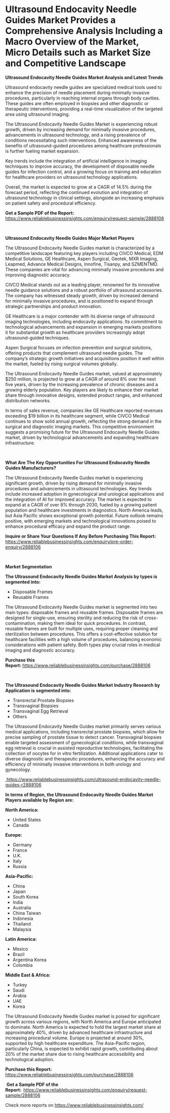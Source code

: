 <p><h1>Ultrasound Endocavity Needle Guides Market Provides a Comprehensive Analysis Including a Macro Overview of the Market, Micro Details such as Market Size and Competitive Landscape</h1></p><p><strong>Ultrasound Endocavity Needle Guides Market Analysis and Latest Trends</strong></p>
<p><p>Ultrasound endocavity needle guides are specialized medical tools used to enhance the precision of needle placement during minimally invasive procedures, particularly in reaching internal organs through body cavities. These guides are often employed in biopsies and other diagnostic or therapeutic interventions, providing a real-time visualization of the targeted area using ultrasound imaging. </p><p>The Ultrasound Endocavity Needle Guides Market is experiencing robust growth, driven by increasing demand for minimally invasive procedures, advancements in ultrasound technology, and a rising prevalence of conditions necessitating such interventions. Enhanced awareness of the benefits of ultrasound-guided procedures among healthcare professionals is further fueling market expansion. </p><p>Key trends include the integration of artificial intelligence in imaging techniques to improve accuracy, the development of disposable needle guides for infection control, and a growing focus on training and education for healthcare providers on ultrasound technology applications. </p><p>Overall, the market is expected to grow at a CAGR of 14.5% during the forecast period, reflecting the continued evolution and integration of ultrasound technology in clinical settings, alongside an increasing emphasis on patient safety and procedural efficiency.</p></p>
<p><strong>Get a Sample PDF of the Report:&nbsp;</strong> <a href="https://www.reliablebusinessinsights.com/enquiry/request-sample/2888106?utm_campaign=3134&utm_medium=2&utm_source=Github&utm_content=ia&utm_term=14032025&utm_id=ultrasound-endocavity-needle-guides">https://www.reliablebusinessinsights.com/enquiry/request-sample/2888106</a></p>
<p>&nbsp;</p>
<p><strong>Ultrasound Endocavity Needle Guides Major Market Players</strong></p>
<p><p>The Ultrasound Endocavity Needle Guides market is characterized by a competitive landscape featuring key players including CIVCO Medical, EDM Medical Solutions, GE Healthcare, Aspen Surgical, Geotek, MXR Imaging, Leapmed, Advance Medical Designs, Innofine, Tisanpy, and SZMENTMD. These companies are vital for advancing minimally invasive procedures and improving diagnostic accuracy.</p><p>CIVCO Medical stands out as a leading player, renowned for its innovative needle guidance solutions and a robust portfolio of ultrasound accessories. The company has witnessed steady growth, driven by increased demand for minimally invasive procedures, and is positioned to expand through strategic partnerships and product innovation.</p><p>GE Healthcare is a major contender with its diverse range of ultrasound imaging technologies, including endocavity applications. Its commitment to technological advancements and expansion in emerging markets positions it for substantial growth as healthcare providers increasingly adopt ultrasound-guided techniques.</p><p>Aspen Surgical focuses on infection prevention and surgical solutions, offering products that complement ultrasound needle guides. The company’s strategic growth initiatives and acquisitions position it well within the market, fueled by rising surgical volumes globally.</p><p>The Ultrasound Endocavity Needle Guides market, valued at approximately $250 million, is projected to grow at a CAGR of around 8% over the next five years, driven by the increasing prevalence of chronic diseases and a growing elderly population. Key players are likely to enhance their market share through innovative designs, extended product ranges, and enhanced distribution networks.</p><p>In terms of sales revenue, companies like GE Healthcare reported revenues exceeding $19 billion in its healthcare segment, while CIVCO Medical continues to show solid annual growth, reflecting the strong demand in the surgical and diagnostic imaging markets. This competitive environment suggests a promising future for the Ultrasound Endocavity Needle Guides market, driven by technological advancements and expanding healthcare infrastructure.</p></p>
<p>&nbsp;</p>
<p><strong>What Are The Key Opportunities For Ultrasound Endocavity Needle Guides Manufacturers?</strong></p>
<p><p>The Ultrasound Endocavity Needle Guides market is experiencing significant growth, driven by rising demand for minimally invasive procedures and advancements in ultrasound technologies. Key trends include increased adoption in gynecological and urological applications and the integration of AI for improved accuracy. The market is expected to expand at a CAGR of over 8% through 2030, fueled by a growing patient population and healthcare investments in diagnostics. North America leads, but Asia Pacific shows exceptional growth potential. Future outlook remains positive, with emerging markets and technological innovations poised to enhance procedural efficacy and expand the product range.</p></p>
<p><strong>Inquire or Share Your Questions If Any Before Purchasing This Report:</strong> <a href="https://www.reliablebusinessinsights.com/enquiry/pre-order-enquiry/2888106?utm_campaign=3134&utm_medium=2&utm_source=Github&utm_content=ia&utm_term=14032025&utm_id=ultrasound-endocavity-needle-guides">https://www.reliablebusinessinsights.com/enquiry/pre-order-enquiry/2888106</a></p>
<p>&nbsp;</p>
<p><strong>Market Segmentation</strong></p>
<p><strong>The Ultrasound Endocavity Needle Guides Market Analysis by types is segmented into:</strong></p>
<p><ul><li>Disposable Frames</li><li>Reusable Frames</li></ul></p>
<p><p>The Ultrasound Endocavity Needle Guides market is segmented into two main types: disposable frames and reusable frames. Disposable frames are designed for single-use, ensuring sterility and reducing the risk of cross-contamination, making them ideal for quick procedures. In contrast, reusable frames are built for multiple uses, requiring proper cleaning and sterilization between procedures. This offers a cost-effective solution for healthcare facilities with a high volume of procedures, balancing economic considerations with patient safety. Both types play crucial roles in medical imaging and diagnostic accuracy.</p></p>
<p><strong>Purchase this Report:&nbsp;</strong><a href="https://www.reliablebusinessinsights.com/purchase/2888106?utm_campaign=3134&utm_medium=2&utm_source=Github&utm_content=ia&utm_term=14032025&utm_id=ultrasound-endocavity-needle-guides">https://www.reliablebusinessinsights.com/purchase/2888106</a></p>
<p>&nbsp;</p>
<p><strong>The Ultrasound Endocavity Needle Guides Market Industry Research by Application is segmented into:</strong></p>
<p><ul><li>Transrectal Prostate Biopsies</li><li>Transvaginal Biopsies</li><li>Transvaginal Egg Retrieval</li><li>Others</li></ul></p>
<p><p>The Ultrasound Endocavity Needle Guides market primarily serves various medical applications, including transrectal prostate biopsies, which allow for precise sampling of prostate tissue to detect cancer. Transvaginal biopsies enable targeted assessment of gynecological conditions, while transvaginal egg retrieval is crucial in assisted reproductive technologies, facilitating the collection of oocytes for in vitro fertilization. Additional applications cater to diverse diagnostic and therapeutic procedures, enhancing the accuracy and efficiency of minimally invasive interventions in both urology and gynecology.</p></p>
<p><a href="https://www.reliablebusinessinsights.com/ultrasound-endocavity-needle-guides-r2888106?utm_campaign=3134&utm_medium=2&utm_source=Github&utm_content=ia&utm_term=14032025&utm_id=ultrasound-endocavity-needle-guides">&nbsp;https://www.reliablebusinessinsights.com/ultrasound-endocavity-needle-guides-r2888106</a></p>
<p><strong>In terms of Region, the Ultrasound Endocavity Needle Guides Market Players available by Region are:</strong></p>
<p>
    <p> <strong> North America: </strong>
        <ul>
            <li>United States</li>
            <li>Canada</li>
        </ul>
        </p> 
    <p> <strong> Europe: </strong>
        <ul>
            <li>Germany</li>
            <li>France</li>
            <li>U.K.</li>
            <li>Italy</li>
            <li>Russia</li>
        </ul>
        </p> 
    <p> <strong> Asia-Pacific: </strong>
        <ul>
            <li>China</li>
            <li>Japan</li>
            <li>South Korea</li>
            <li>India</li>
            <li>Australia</li>
            <li>China Taiwan</li>
            <li>Indonesia</li>
            <li>Thailand</li>
            <li>Malaysia</li>
        </ul>
        </p> 
    <p> <strong> Latin America: </strong>
        <ul>
            <li>Mexico</li>
            <li>Brazil</li>
            <li>Argentina Korea</li>
            <li>Colombia</li>
        </ul>
        </p> 
    <p> <strong> Middle East & Africa: </strong>
        <ul>
            <li>Turkey</li>
            <li>Saudi</li>
            <li>Arabia</li>
            <li>UAE</li>
            <li>Korea</li>
        </ul>
    </p>
    </p>
<p><p>The Ultrasound Endocavity Needle Guides market is poised for significant growth across various regions, with North America and Europe anticipated to dominate. North America is expected to hold the largest market share at approximately 40%, driven by advanced healthcare infrastructure and increasing procedural volume. Europe is projected at around 30%, supported by high healthcare expenditure. The Asia-Pacific region, particularly China, is expected to exhibit rapid growth, contributing about 20% of the market share due to rising healthcare accessibility and technological adoption.</p></p>
<p><strong>Purchase this Report: </strong><a href="https://www.reliablebusinessinsights.com/purchase/2888106?utm_campaign=3134&utm_medium=2&utm_source=Github&utm_content=ia&utm_term=14032025&utm_id=ultrasound-endocavity-needle-guides">https://www.reliablebusinessinsights.com/purchase/2888106</a></p>
<p>&nbsp;<strong>Get a Sample PDF of the Report:&nbsp;&nbsp;</strong><a href="https://www.reliablebusinessinsights.com/enquiry/request-sample/2888106?utm_campaign=3134&utm_medium=2&utm_source=Github&utm_content=ia&utm_term=14032025&utm_id=ultrasound-endocavity-needle-guides">https://www.reliablebusinessinsights.com/enquiry/request-sample/2888106</a></p>
<p><strong></strong></p>
<p>Check more reports on <a href="https://www.reliablebusinessinsights.com/?utm_campaign=3134&utm_medium=2&utm_source=Github&utm_content=ia&utm_term=14032025&utm_id=ultrasound-endocavity-needle-guides">https://www.reliablebusinessinsights.com/</a></p>